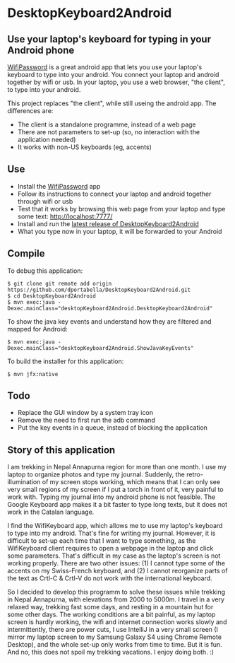 # DesktopKeyboard2Android
## Use your laptop's keyboard for typing in your Android phone

[WifiPassword](https://play.google.com/store/apps/details?id=com.volosyukivan&hl=en) is a great android app that lets you use your laptop's keyboard to type into your android. You connect your laptop and android together by wifi or usb. In your laptop, you use a web browser, "the client", to type into your android.

This project replaces "the client", while still useing the android app. The differences are:
* The client is a standalone programme, instead of a web page
* There are not parameters to set-up (so, no interaction with the application needed)
* It works with non-US keyboards (eg, accents)


## Use
- Install the [WifiPassword](https://play.google.com/store/apps/details?id=com.volosyukivan&hl=en) app
- Follow its instructions to connect your laptop and android together through wifi or usb
- Test that it works by browsing this web page from your laptop and type some text: [http://localhost:7777/](http://localhost:7777/)
- Install and run the [latest release of DesktopKeyboard2Android](https://github.com/dportabella/DesktopKeyboard2Android/releases)
- What you type now in your laptop, it will be forwarded to your Android


## Compile
To debug this application:

    $ git clone git remote add origin https://github.com/dportabella/DesktopKeyboard2Android.git
    $ cd DesktopKeyboard2Android
    $ mvn exec:java -Dexec.mainClass="desktopKeyboard2Android.DesktopKeyboard2Android"

To show the java key events and understand how they are filtered and mapped for Android:

    $ mvn exec:java -Dexec.mainClass="desktopKeyboard2Android.ShowJavaKeyEvents"

To build the installer for this application:

    $ mvn jfx:native


## Todo
* Replace the GUI window by a system tray icon
* Remove the need to first run the adb command
* Put the key events in a queue, instead of blocking the application


## Story of this application
I am trekking in Nepal Annapurna region for more than one month. I use my laptop to organize photos and type my journal. Suddenly, the retro-illumination of my screen stops working, which means that I can only see very small regions of my screen if I put a torch in front of it, very painful to work with. Typing my journal into my android phone is not feasible. The Google Keyboard app makes it a bit faster to type long texts, but it does not work in the Catalan language.

I find the WifiKeyboard app, which allows me to use my laptop's keyboard to type into my android. That's fine for writing my journal. However, it is difficult to set-up each time that I want to type something, as the WifiKeyboard client requires to open a webpage in the laptop and click some parameters. That's difficult in my case as the laptop's screen is not working properly. There are two other issues: (1) I cannot type some of the accents on my Swiss-French keyboard, and (2) I cannot reorganize parts of the text as Crtl-C & Crtl-V do not work with the international keyboard.

So I decided to develop this programm to solve these issues while trekking in Nepal Annapurna, with elevations from 2000 to 5000m. I travel in a very relaxed way, trekking fast some days, and resting in a mountain hut for some other days. The working conditions are a bit painful, as my laptop screen is hardly working, the wifi and internet connection works slowly and intermittently, there are power cuts, I use IntelliJ in a very small screen (I mirror my laptop screen to my Samsung Galaxy S4 using Chrome Remote Desktop), and the whole set-up only works from time to time. But it is fun. And no, this does not spoil my trekking vacations. I enjoy doing both. :)
